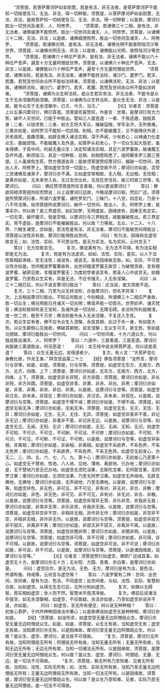 <!-- { "loadSidebar": true } -->
　　“须菩提，若菩萨摩诃萨如金刚慧，若是有法，非无法者，是菩萨摩诃萨不能知一切结使及习，无法、非法，得一切种智。须菩提，以菩萨摩诃萨如金刚慧，无法、非法，是故菩萨知一切结使及习，无法、非法，得一切种智；以是故，摩诃衍胜出一切世间及诸天、人、阿修罗。
　　“须菩提，若诸佛三十二相，是有法，非无法者，诸佛威德不能照然，胜出一切世间及诸天、人、阿修罗。须菩提，以诸佛三十二相，无法、非法；以是故，诸佛威德照然，胜出一切世间及诸天、人、阿修罗。
　　“须菩提，若诸佛光明，是有法、非无法者，诸佛光明不能普照恒河沙等世界。须菩提，以诸佛光明无法、非法；以是故，诸佛能以光明，普照恒河沙等世界。
　　“须菩提，若诸佛六十种庄严音声，是有法、非无法者，诸佛不能以六十种庄严音声，遍至十方无量阿僧祇世界。须菩提，以诸佛六十种庄严音声，无法、非法；以是故，诸佛能以六十种庄严音声，遍至十方无量阿僧祇世界。
　　“须菩提，诸佛法轮，若是有法、非无法者，诸佛不能转法轮，诸沙门、婆罗门，若天、若魔、若梵及世间余众所不能如法转者。须菩提，以诸佛法轮，无法、非法；以是故，诸佛转法轮，诸沙门、婆罗门，若天、若魔、若梵及世间余众所不能如法转者。
　　“须菩提，诸佛为众生转法轮，是众生若实有法、非无法者，不能令是众生于无余涅槃而般涅槃。须菩提，以诸佛为众生转法轮，是众生无法、非法；以是故，能令众生于无余涅槃中，已灭、今灭、当灭。”　　
　　【论】论者言：须菩提上以五事问摩诃衍，佛已答竟。须菩提欢喜赞叹，作是言：世尊，是摩诃衍有大力势，破坏人天世间，已能于中胜出。譬如三人度恶道：一者、于夜逃遁，独脱其身；二者、以钱求免；三者、如大王将大军众，摧破寇贼，举军全济，无所畏难。三乘亦如是，如阿罗汉不能知一切总相、别相，亦不能破魔王，又不能降伏外道；厌老病死，直趣涅槃。如辟支佛入诸法实相，深于声闻，少有悲心；以神通力化度众生，能破烦恼，不能破魔人及外道。如菩萨从初发心，于一切众生起大慈悲，虽未得佛，于其中间，利益无量众生；决定知诸法实相，具足六波罗蜜故，破诸魔王及坏外道，断烦恼习，具足一切种智，总相、别相悉知悉了，成阿耨多罗三藐三菩提。三人虽俱免生死，然方便道各异；是故须菩提赞叹摩诃衍，摧破一切世间，胜出人天、阿修罗上。譬如虚空含受一切国土，而虚空故不尽；摩诃衍亦如是，含受三世诸佛及诸弟子，摩诃衍亦不满。又如虚空常相故，无入相，无出相，无住相；是乘亦如是，无未来世入处，无过去世出处，无现在世住处，破三时故三世等，名摩诃衍。
　　问曰：佛应赞须菩提所叹言善哉，何以更说摩诃衍？
　　答曰：佛欲将顺须菩提所叹而赞说；以上说摩诃衍远故，今略说摩诃衍相，然后广述。须菩提所赞摩诃衍者，所谓六波罗蜜，诸陀罗尼门、三昧门，十八空，四念处，乃至十八不共法等。如须菩提所说摩诃衍，破坏一切世间，胜出人、天、阿修罗上者，是事实尔。何以故？是三界虚诳，如幻如梦，无明虚妄，因缘故有，因果无有定实，一切无常，破坏磨灭，皆是空相。以摩诃衍与三界相违，故能摧破胜出。若三界定实，常不虚妄，是摩诃衍不能摧破胜出。何以故？力等故。五众、十二入、十八界、六触生诸受，亦如是。若法性是有法、非无法者，摩诃衍不能破世间得胜出；须菩提以法性非有故，摩诃衍能得胜出世间。
　　问曰：有为法，因缘和合虚诳故言无；如、法性、实际、不可思议性，是无为实法，名为实际，云何言无？
　　答曰：无为空故言无。
　　复次，佛说离有为，无为法不可得，有为法实相即是无为法。
　　复次，观是有为法虚诳，如如、法性、实际，是实。以人于法性取相起诤故，言无法性；或说有，或说无，各有因缘故无咎。如，实际，不可思议性亦如是。世间檀波罗蜜著故有，出世间檀波罗蜜无故空；为破悭贪故，言有檀波罗蜜，破邪见故，言檀波罗蜜无；为度初学者说言有，若圣人心中说言无。如檀波罗蜜，乃至若众生实有，非是无法，不应令强灭，入无余涅槃。
　　问曰：从三十二相已后，何以不说言摩诃衍胜出？
　　答曰：应当说，直文烦故不说。
　　复次，三十二相，乃至为众生转法轮，亦是摩诃衍，但名字异耳！
　　复次，上总相说摩诃衍胜出，不知云何胜出；今别相说，所谓佛三十二相庄严身故，胜一切众生；佛光明胜日月诸天一切光明；佛音声胜一切音乐、世界妙声、诸天梵音；佛法轮胜转轮圣王宝轮，及诸外道一切法轮，无障无碍。余法轮所利益微浅，或一世二世，极至千万世；佛法轮能令永入无余涅槃，不复还入生死。
　　复次，若众生实有者，佛不应令众生入涅槃，永拔其根，此过于杀一身，有如是大咎。以众生颠倒心见我故，佛破其颠倒，说言涅槃；无众生可灭，故无咎。有如是功德故，摩诃衍能胜出一切世间。
　　问曰：一切世间者，十方六道众生，何以独说胜出诸天、人、阿修罗？
　　答曰：六道中，三是善道，三是恶道。摩诃衍尚能破三善道胜出，何况恶道！
　　问曰：龙王经中说龙得菩萨道，何以说是恶道？
　　答曰：众生无量无边，龙得道者少。
　　复次，有人言：“大菩萨变化身教化故，作龙王身。”
释含受品第二十三
　　【经】佛告须菩提：“汝所言，摩诃衍与空等，如是，如是。须菩提，衍与空等。须菩提，如虚空无东方，无南方、西方、北方，四维、上下；须菩提，摩诃衍亦如是，无东方，无南方、西方、北方，四维、上下。须菩提，如虚空非长非短，非方非圆；须菩提，摩诃衍亦如是，非长非短，非方非圆。须菩提，如虚空非青、非黄、非赤、非白、非黑；摩诃衍亦如是，非青、非黄、非赤、非白、非黑。以是故，说摩诃衍与空等。须菩提，如虚空非过去，非未来，非现在；摩诃衍亦如是，非过去，非未来，非现在。以是故，说摩诃衍与空等。须菩提，如虚空不增不减；摩诃衍亦如是，不增不减。须菩提，如虚空无垢无净；摩诃衍亦如是，无垢无净。须菩提，如虚空无生、无灭，无住、无异；摩诃衍亦如是，无生、无灭，无住、无异。须菩提，如虚空非善非不善，非记非无记；摩诃衍亦如是，非善非不善，非记非无记。以是故，说摩诃衍与空等。如虚空无见、无闻、无知、无识；摩诃衍亦如是，无见、无闻、无知、无识。如虚空不可知、不可识、不可见，不可断、不可证、不可修；摩诃衍亦如是，不可知、不可识、不可见，不可断、不可证、不可修。以是故，说摩诃衍与空等。如虚空非染相，非离相；摩诃衍亦如是，非染相，非离相。如虚空不系欲界，不系色界，不系无色界；摩诃衍亦如是，不系欲界，不系色界，不系无色界。如虚空无初发心、亦无二、三、四、五、六、七、八、九、第十心；摩诃衍亦如是，无初发心乃至第十心。如虚空无干慧地、性地、八人地、见地、薄地、离欲地、已办地；摩诃衍亦如是，无干慧地乃至无已办地。如虚空无须陀洹果，无斯陀含果，无阿那含果，无阿罗汉果；摩诃衍亦如是，无须陀洹果，乃至无阿罗汉果。如虚空无声闻地，无辟支佛地，无佛地；摩诃衍亦如是，无声闻地，乃至无佛地。以是故，说摩诃衍与空等。如虚空非色、非无色，非可见、非不可见，非有对、非无对，非合、非散；摩诃衍亦如是，非色、非无色，非可见、非不可见，非有对、非无对，非合、非散。以是故，说摩诃衍与空等。须菩提，如虚空非常非无常，非乐非苦，非我非无我；摩诃衍亦如是，非常非无常，非乐非苦，非我非无我。以是故，说摩诃衍与空等。须菩提，如虚空非空非不空，非相非无相，非作非无作；摩诃衍亦如是，非空非不空，非相非无相，非作非无作。以是故，说摩诃衍与空等。须菩提，如虚空非寂灭非不寂灭，非离非不离；摩诃衍亦如是，非寂灭非不寂灭，非离非不离。以是故，说摩诃衍与空等。须菩提，如虚空非闇非明；摩诃衍亦如是，非闇非明。以是故，说摩诃衍与空等。须菩提，如虚空非可得，非不可得；摩诃衍亦如是，非可得，非不可得。以是故，说摩诃衍与空等。须菩提，如虚空非可说，非不可说；摩诃衍亦如是，非可说，非不可说。以是故，说摩诃衍与空等。须菩提，以是诸因缘故，说摩诃衍与空等。”　　
　　【论】论者言：须菩提赞衍如虚空，佛即广述成其事。如虚空无十方，是摩诃衍亦无十方；无长短、方圆、青黄、赤白等，是摩诃衍亦如是。
　　问曰：虚空应尔，是无为法，无色、无方。摩诃衍是有为法，是色法，所谓布施、持戒等，云何言与虚空等？
　　答曰：六波罗蜜有二种：世间、出世间。世间者，是有为法、色法，不同虚空；出世间者，与如、法性、实际、智慧和合故，似如虚空。从得无生忍已后，无所分别如虚空。
　　复次，如佛以无碍智，观实相如虚空；余人则不然，智慧未毕竟清净故。
　　复次，佛前后说诸法毕竟空，如无余涅槃相，如虚空，不应致疑。余法亦如是，乃至如虚空非说非不说，亦如是。
　　问曰：如虚空，言无所有便足，何以说无种种相？
　　答曰：初发心菩萨，于内外种种因缘法中著心；以是故佛说如虚空无是种种相，摩诃衍亦如是。
　　【经】“须菩提，如汝所言，如虚空受无量无边阿僧祇众生，摩诃衍亦受无量无边阿僧祇众生。如是，如是，须菩提，众生无有故，当知虚空无有；虚空无有故，当知摩诃衍亦无有。以是因缘故，摩诃衍受无量无边阿僧祇众生。何以故？是众生、虚空、摩诃衍，是法皆不可得故。
　　“复次，须菩提，摩诃衍无所有故，当知阿僧祇无所有；阿僧祇无所有故，当知无量无所有；无量无所有故，当知无边无所有；无边无所有故，当知一切诸法无所有。以是因缘故，须菩提，是摩诃衍受无量无边阿僧祇众生。何以故？是众生、虚空、摩诃衍、阿僧祇、无量、无边，是一切法不可得故。
　　“复次，须菩提，我无所有乃至知者、见者无所有故，当知如、法性、实际无所有；如、法性、实际无所有故，当知乃至无量无边阿僧祇无所有；无量无边阿僧祇无所有故，当知一切法无所有。以是因缘故，须菩提，摩诃衍受无量无边阿僧祇众生。何以故？是众生乃至知者、见者，实际乃至无量无边阿僧祇，是一切法不可得故。
